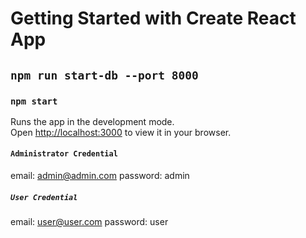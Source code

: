 # Getting Started with Create React App

## `npm run start-db --port 8000`

### `npm start`

Runs the app in the development mode.\
Open [http://localhost:3000](http://localhost:3000) to view it in your browser.

#### `Administrator Credential`

email: admin@admin.com
password: admin

##### `User Credential`

email: user@user.com
password: user


